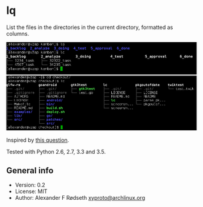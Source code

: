 lq
==

List the files in the directories in the current directory, formatted as columns.

![](screenshot1.png)
![](screenshot2.png)

Inspired by [this question](http://unix.stackexchange.com/questions/83072/ls-should-display-contents-of-flat-directory-structure-in-columns).

Tested with Python 2.6, 2.7, 3.3 and 3.5.

General info
------------

* Version: 0.2
* License: MIT
* Author: Alexander F Rødseth <xyproto@archlinux.org>

